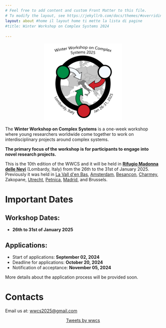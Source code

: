 ```yaml
---
# Feel free to add content and custom Front Matter to this file.
# To modify the layout, see https://jekyllrb.com/docs/themes/#overriding-theme-defaults
layout: about #home il layout home ti mette la lista di pagine
#title: Winter Workshop on Complex Systems 2024

---
```


<center>
<img src="/assets/image25/logo.png" width="50%"/>
</center>

The **Winter Workshop on Complex Systems** is a one-week workshop where young researchers worldwide come together to work on interdisciplinary projects around complex systems.

**The primary focus of the workshop is for participants to engage into novel research projects.**

This is the 10th edition of the WWCS and it will be held in [**Rifugio Madonna delle Nevi**](https://www.madonnadellenevibg.it/) (Lombardy, Italy) from the 26th to the 31st of January 2025. Previously it was held in [La Vall d'en Bas](https://wwcs2024.github.io/), [Amsterdam](https://wwcs2023.github.io/), [Besançon](https://wwcs2022.github.io/), [Charmey](https://wwcs2020.github.io/), Zakopane, [Utrecht](https://wwcs2018.github.io/), [Petnica](https://wwcs2017ed.wixsite.com/wwcs), [Madrid](http://wwcs2016.altervista.org/wwcswordyversion/?doing_wp_cron=1557075926.8519909381866455078125), and Brussels.

# Important Dates

## Workshop Dates:

-   **26th to 31st of January 2025**

## Applications:

- Start of applications: **September 02, 2024**
- Deadline for applications: **October 20, 2024**
- Notification of acceptance: **November 05, 2024**

More details about the application process will be provided soon.

<!---The application form is available [here](https://forms.gle/wUn8vCVpjqXkvCjd9).-->

# Contacts

Email us at: [wwcs2025@gmail.com](mailto:wwcs2025@gmail.com) <!-- Twitter: "@winter_complex" -->

<center>
<a class="twitter-timeline" data-width="300" data-height="550" href="https://twitter.com/winter_complex">Tweets by wwcs</a> <script async src="https://platform.twitter.com/widgets.js" charset="utf-8"></script> </center>